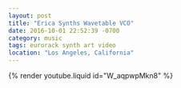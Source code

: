```yaml
---
layout: post
title: "Erica Synths Wavetable VCO"
date: 2016-10-01 22:52:39 -0700
category: music
tags: eurorack synth art video
location: "Los Angeles, California"
---
```



{% render youtube.liquid id="W_aqpwpMkn8" %}
